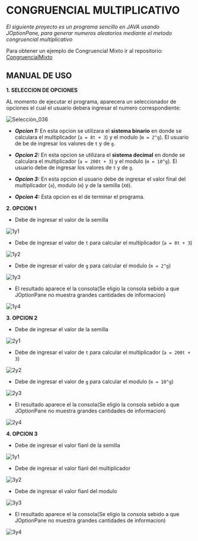 # CONGRUENCIAL MULTIPLICATIVO
_El siguiente proyecto es un programa sencillo en JAVA usando JOptionPane, para generar numeros aleatorios
 mediante el metodo congruencial multiplicativo_
 
 Para obtener un ejemplo de Congruencial Mixto ir al repositorio: [CongruencialMixto](https://github.com/JonnathanE/CongruencialMixto)
 ## MANUAL DE USO
 **1.  SELECCION DE OPCIONES**
 
 AL momento de ejecutar el programa, aparecera un seleccionador de opciones el cual el usuario debera ingresar el numero 
 correspondiente:
 
 ![Selección_036](https://user-images.githubusercontent.com/33469147/57514565-6552be00-72d6-11e9-8f75-aa1149ac300f.png)
 
 - ***Opcion 1:*** En esta opcion se utilizara el **sistema binario** en donde se calculara el multiplicador (`a = 8t + 3`) y 
 el modulo (`m = 2^g`). El usuario de be de ingresar los valores de `t` y de `g`.
 
  - ***Opcion 2:*** En esta opcion se utilizara el **sistema decimal** en donde se calculara el multiplicador (`a = 200t + 3`) y 
 el modulo (`m = 10^g`). El usuario debe de ingresar los valores de `t` y de `g`.
 
 - ***Opcion 3:*** En esta opcion el usuario debe de ingresar el valor final del multiplicador (`a`), modulo (`m`) y de la semilla (`X0`).
 
 - ***Opcion 4:*** Esta opcion es el de terminar el programa.
 
 **2.  OPCION 1**
 
  - Debe de ingresar el valor de la semilla
  
  ![1y1](https://user-images.githubusercontent.com/33469147/57515431-42c1a480-72d8-11e9-80e4-7e8ae6990ce5.png)

  - Debe de ingresar el valor de `t` para calcular el multiplicador (`a = 8t + 3`)
  
  ![1y2](https://user-images.githubusercontent.com/33469147/57515614-ab108600-72d8-11e9-8757-78c1c1e1eb16.png)

  - Debe de ingresar el valor de `g` para calcular el modulo (`m = 2^g`)
  
  ![1y3](https://user-images.githubusercontent.com/33469147/57515648-c24f7380-72d8-11e9-9626-df1f531c039a.png)
  
  - El resultado aparece el la consola(Se eligio la consola sebido a que JOptionPane no muestra grandes cantidades de informacion)
  
  ![1y4](https://user-images.githubusercontent.com/33469147/57515672-d004f900-72d8-11e9-8160-c78d4f695731.png)
  
  **3.  OPCION 2**
  
  - Debe de ingresar el valor de la semilla
  
  ![2y1](https://user-images.githubusercontent.com/33469147/57515934-59b4c680-72d9-11e9-9baa-3861f02b6451.png)
  
  - Debe de ingresar el valor de `t` para calcular el multiplicador (`a = 200t + 3`)
  
  ![2y2](https://user-images.githubusercontent.com/33469147/57516193-e19ad080-72d9-11e9-9bd3-1b161655aba4.png)
  
  - Debe de ingresar el valor de `g` para calcular el modulo (`m = 10^g`)
  
  ![2y3](https://user-images.githubusercontent.com/33469147/57516225-efe8ec80-72d9-11e9-817f-766691caa3d5.png)
  
  - El resultado aparece el la consola(Se eligio la consola sebido a que JOptionPane no muestra grandes cantidades de informacion)
  
  ![2y4](https://user-images.githubusercontent.com/33469147/57516256-fd9e7200-72d9-11e9-8878-a014e119c0fd.png)
  
  **4.  OPCION 3**
  
  - Debe de ingresar el valor fianl de la semilla
  
  ![1y1](https://user-images.githubusercontent.com/33469147/57515431-42c1a480-72d8-11e9-80e4-7e8ae6990ce5.png)
  
  - Debe de ingresar el valor fianl del multiplicador
  
  ![3y2](https://user-images.githubusercontent.com/33469147/57516668-c4b2cd00-72da-11e9-9e40-c1579e98fefb.png)
  
  - Debe de ingresar el valor fianl del modulo
  
  ![3y3](https://user-images.githubusercontent.com/33469147/57516702-d300e900-72da-11e9-9c86-566d2dba3c25.png)
  
  - El resultado aparece el la consola(Se eligio la consola sebido a que JOptionPane no muestra grandes cantidades de informacion)
  
  ![3y4](https://user-images.githubusercontent.com/33469147/57516735-e1e79b80-72da-11e9-9752-71aa32353b50.png)
  
